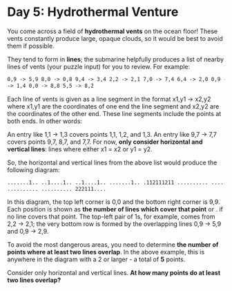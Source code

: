 # Day 5: Hydrothermal Venture

You come across a field of **hydrothermal vents** on the ocean floor! These vents constantly produce large, opaque clouds, so it would be best to avoid them if possible.

They tend to form in **lines**; the submarine helpfully produces a list of nearby lines of vents (your puzzle input) for you to review. For example:

```html
0,9 -> 5,9 8,0 -> 0,8 9,4 -> 3,4 2,2 -> 2,1 7,0 -> 7,4 6,4 -> 2,0 0,9 -> 2,9 3,4
-> 1,4 0,0 -> 8,8 5,5 -> 8,2
```

Each line of vents is given as a line segment in the format x1,y1 -> x2,y2 where x1,y1 are the coordinates of one end the line segment and x2,y2 are the coordinates of the other end. These line segments include the points at both ends. In other words:

An entry like 1,1 -> 1,3 covers points 1,1, 1,2, and 1,3.
An entry like 9,7 -> 7,7 covers points 9,7, 8,7, and 7,7.
For now, **only consider horizontal and vertical lines**: lines where either x1 = x2 or y1 = y2.

So, the horizontal and vertical lines from the above list would produce the following diagram:

```html
.......1.. ..1....1.. ..1....1.. .......1.. .112111211 .......... ..........
.......... .......... 222111....
```

In this diagram, the top left corner is 0,0 and the bottom right corner is 9,9. Each position is shown as **the number of lines which cover that point** or . if no line covers that point. The top-left pair of 1s, for example, comes from 2,2 -> 2,1; the very bottom row is formed by the overlapping lines 0,9 -> 5,9 and 0,9 -> 2,9.

To avoid the most dangerous areas, you need to determine **the number of points where at least two lines overlap**. In the above example, this is anywhere in the diagram with a 2 or larger - a total of **5** points.

Consider only horizontal and vertical lines. **At how many points do at least two lines overlap?**
